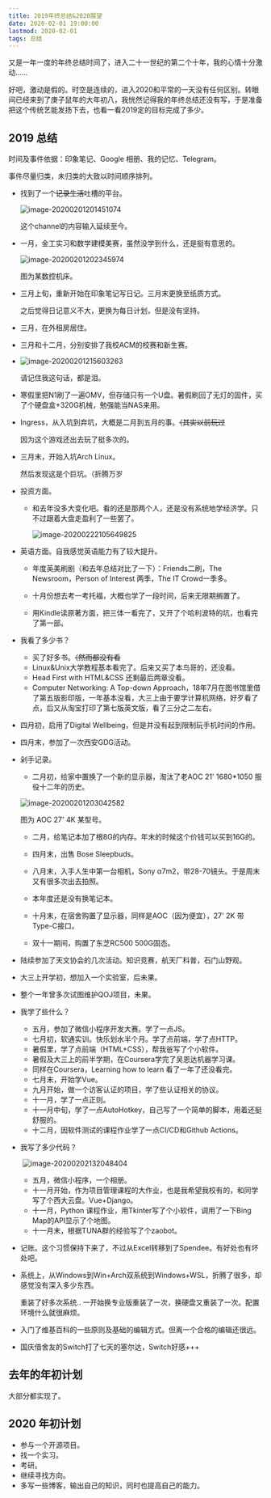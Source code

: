 ```yaml
---
title: 2019年终总结&2020展望
date: 2020-02-01 19:00:00
lastmod: 2020-02-01
tags: 总结
---
```


又是一年一度的年终总结时间了，进入二十一世纪的第二个十年，我的心情十分激动……

 <!-- more --> 

好吧，激动是假的。时空是连续的，进入2020和平常的一天没有任何区别。转眼间已经来到了庚子鼠年的大年初八，我恍然记得我的年终总结还没有写，于是准备把这个传统艺能发扬下去，也看一看2019定的目标完成了多少。

## 2019 总结

时间及事件依据：印象笔记、Google 相册、我的记忆、Telegram。

事件尽量归类，未归类的大致以时间顺序排列。

* 找到了一个~~记录生活~~吐槽的平台。

  ![image-20200201201451074](./image-20200201201451074.png)

  这个channel的内容输入延续至今。

* 一月，金工实习和数学建模美赛，虽然没学到什么，还是挺有意思的。

  ![image-20200201202345974](./image-20200201202345974.png)

  图为某数控机床。

* 三月上旬，重新开始在印象笔记写日记。三月末更换至纸质方式。

  之后觉得日记意义不大，更换为每日计划，但是没有坚持。

* 三月，在外租房居住。

* 三月和十二月，分别安排了我校ACM的校赛和新生赛。

* ![image-20200201215603263](./image-20200201215603263.png)

  请记住我这句话，都是泪。

* 寒假里把N1刷了一遍OMV，但存储只有一个U盘。暑假刷回了无灯的固件，买了个硬盘盒+320G机械，勉强能当NAS来用。

* Ingress，从入坑到弃坑，大概是二月到五月的事。~~（其实以前玩过~~

  因为这个游戏还出去玩了挺多次的。

* 三月末，开始入坑Arch Linux。

  然后发现这是个巨坑。（折腾万岁

* 投资方面。

  * 和去年没多大变化吧。看的还是那两个人，还是没有系统地学经济学。只不过跟着大盘走盈利了一些罢了。

    ![image-20200222105649825](./image-20200222105649825.png)

* 英语方面。自我感觉英语能力有了较大提升。

  - 年度英美刷剧（和去年总结对比了一下）：Friends二刷，The Newsroom，Person of Interest 两季，The IT Crowd一季多。

  - 十月份想去考一考托福，大概也学了一段时间，后来无限期搁置了。

  - 用Kindle读原著方面，把三体一看完了，又开了个哈利波特的坑，也看完了第一部。

* 我看了多少书？

  - 买了好多书。~~（然而都没有看~~
  - Linux&Unix大学教程基本看完了。后来又买了本鸟哥的，还没看。
  - Head First with HTML&CSS 还剩最后两章没看。
  - Computer Networking: A Top-down Approach，18年7月在图书馆里借了第五版影印版，一年基本没看，大三上由于要学计算机网络，好歹看了点，后又从淘宝打印了第七版英文版，看了三分之二左右。

* 四月初，启用了Digital Wellbeing，但是并没有起到限制玩手机时间的作用。

* 四月末，参加了一次西安GDG活动。

* 剁手记录。

  - 二月初，给家中置换了一个新的显示器，淘汰了老AOC 21' 1680*1050 服役十二年的历史。

  ![image-20200201203042582](./image-20200201203042582.png)

  图为 AOC 27' 4K 某型号。

  - 二月，给笔记本加了根8G的内存。年末的时候这个价钱可以买到16G的。
  - 四月末，出售 Bose Sleepbuds。

  - 八月末，入手人生中第一台相机，Sony α7m2，带28-70镜头。于是周末又有很多次出去拍照。
  - 本年度还是没有换笔记本。
  - 十月末，在宿舍购置了显示器，同样是AOC（因为便宜），27' 2K 带Type-C接口。
  - 双十一期间，购置了东芝RC500 500G固态。

* 陆续参加了天文协会的几次活动。知识竞赛，航天厂科普，石门山野观。

* 大三上开学初，想加入一个实验室，后未果。

* 整个一年曾多次试图维护QOJ项目，未果。

* 我学了些什么？

  - 五月，参加了微信小程序开发大赛。学了一点JS。
  - 七月初，软通实训。快乐划水半个月。学了点前端，学了点HTTP。
  - 暑假里，学了点前端（HTML+CSS），帮我爸写了个小软件。
  - 暑假及大三上的前半学期，在Coursera学完了吴恩达机器学习课。
  - 同样在Coursera，Learning how to learn 看了一年了还没看完。
  - 七月末，开始学Vue。
  - 九月开始，做一个访客认证的项目，学了些认证相关的协议。
  - 十一月，学了一点正则。
  - 十一月中旬，学了一点AutoHotkey，自己写了一个简单的脚本，用着还挺舒服的。
  - 十二月，因软件测试的课程作业学了一点CI/CD和Github Actions。
  
* 我写了多少代码？

  ​	![image-20200202132048404](./image-20200202132048404.png)

  * 五月，微信小程序，一个相册。
  * 十一月开始，作为项目管理课程的大作业，也是我希望我校有的，和同学写了个西大云盘。Vue+Django。
  * 十一月，Python 课程作业，用Tkinter写了个小软件，调用了一下Bing Map的API显示了个地图。
  * 十一月末，根据TUNA群的经验写了个zaobot。

* 记账。这个习惯保持下来了，不过从Excel转移到了Spendee。有好处也有坏处吧。

* 系统上，从Windows到Win+Arch双系统到Windows+WSL，折腾了很多，却感觉没有深入多少东西。

  重装了好多次系统.. 一开始换专业版重装了一次，换硬盘又重装了一次。配置环境什么就很麻烦。

* 入门了维基百科的一些原则及基础的编辑方式。但离一个合格的编辑还很远。

* 国庆借舍友的Switch打了七天的塞尔达，Switch好感+++

## 去年的年初计划

大部分都实现了。

## 2020 年初计划

* 参与一个开源项目。
* 找一个实习。
* 考研。
* 继续寻找方向。
* 多写一些博客，输出自己的知识，同时也提高自己的能力。